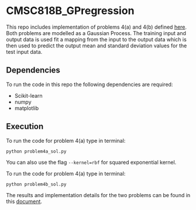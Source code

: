 # CMSC818B_GPregression
This repo includes implementation of problems 4(a) and 4(b) defined [here](hw2.pdf). Both problems are modelled as a Gaussian Process. The training input and output data is used fit a
mapping from the input to the output data which is then used to predict the output mean and standard
deviation values for the test input data.

## Dependencies 
To run the code in this repo the following dependencies are required:
- Scikit-learn
- numpy
- matplotlib

## Execution
To run the code for problem 4(a) type in terminal:
```
python problem4a_sol.py
```
You can also use the flag `--kernel=rbf` for squared exponential kernel.

To run the code for problem 4(a) type in terminal:
```
python problem4b_sol.py
```
The results and implementation details for the two problems can be found in this [document](HW2_Abhinav_Modi.pdf).
